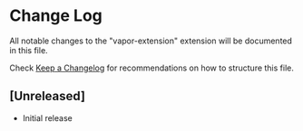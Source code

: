 # Change Log

All notable changes to the "vapor-extension" extension will be documented in this file.

Check [Keep a Changelog](http://keepachangelog.com/) for recommendations on how to structure this file.

## [Unreleased]

- Initial release